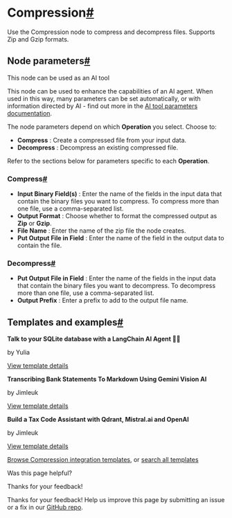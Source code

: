 [ ](https://github.com/n8n-io/n8n-docs/edit/main/docs/integrations/builtin/core-nodes/n8n-nodes-base.compression.md "Edit this page")

# Compression[#](#compression "Permanent link")

Use the Compression node to compress and decompress files. Supports Zip and Gzip formats.

## Node parameters[#](#node-parameters "Permanent link")

This node can be used as an AI tool

This node can be used to enhance the capabilities of an AI agent. When used in this way, many parameters can be set automatically, or with information directed by AI - find out more in the [AI tool parameters documentation](../../../../advanced-ai/examples/using-the-fromai-function/).

The node parameters depend on which **Operation** you select. Choose to:

  * **Compress** : Create a compressed file from your input data.
  * **Decompress** : Decompress an existing compressed file.



Refer to the sections below for parameters specific to each **Operation**.

### Compress[#](#compress "Permanent link")

  * **Input Binary Field(s)** : Enter the name of the fields in the input data that contain the binary files you want to compress. To compress more than one file, use a comma-separated list.
  * **Output Format** : Choose whether to format the compressed output as **Zip** or **Gzip**.
  * **File Name** : Enter the name of the zip file the node creates.
  * **Put Output File in Field** : Enter the name of the field in the output data to contain the file.



### Decompress[#](#decompress "Permanent link")

  * **Put Output File in Field** : Enter the name of the fields in the input data that contain the binary files you want to decompress. To decompress more than one file, use a comma-separated list.
  * **Output Prefix** : Enter a prefix to add to the output file name.



## Templates and examples[#](#templates-and-examples "Permanent link")

**Talk to your SQLite database with a LangChain AI Agent 🧠💬**

by Yulia

[View template details](https://n8n.io/workflows/2292-talk-to-your-sqlite-database-with-a-langchain-ai-agent/)

**Transcribing Bank Statements To Markdown Using Gemini Vision AI**

by Jimleuk

[View template details](https://n8n.io/workflows/2421-transcribing-bank-statements-to-markdown-using-gemini-vision-ai/)

**Build a Tax Code Assistant with Qdrant, Mistral.ai and OpenAI**

by Jimleuk

[View template details](https://n8n.io/workflows/2341-build-a-tax-code-assistant-with-qdrant-mistralai-and-openai/)

[Browse Compression integration templates](https://n8n.io/integrations/compression/), or [search all templates](https://n8n.io/workflows/)

Was this page helpful? 

Thanks for your feedback! 

Thanks for your feedback! Help us improve this page by submitting an issue or a fix in our [GitHub repo](https://github.com/n8n-io/n8n-docs). 
